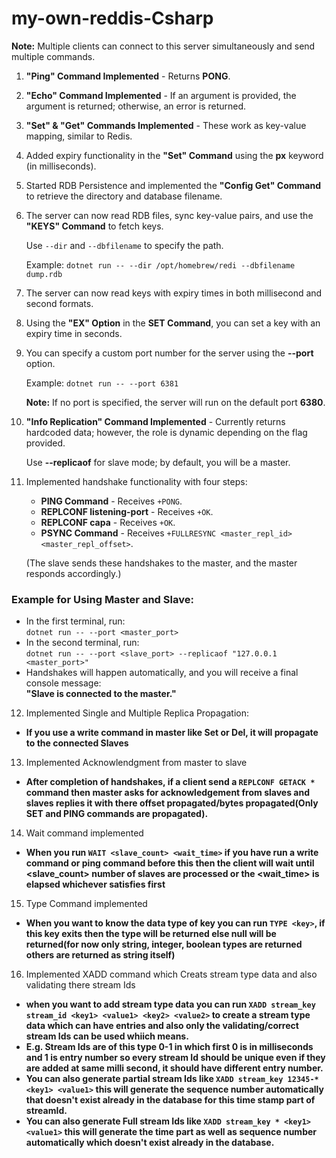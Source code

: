 # my-own-reddis-Csharp

**Note:** Multiple clients can connect to this server simultaneously and send multiple commands.

1. **"Ping" Command Implemented** - Returns **PONG**.
2. **"Echo" Command Implemented** - If an argument is provided, the argument is returned; otherwise, an error is returned.
3. **"Set" & "Get" Commands Implemented** - These work as key-value mapping, similar to Redis.
4. Added expiry functionality in the **"Set" Command** using the **px** keyword (in milliseconds).
5. Started RDB Persistence and implemented the **"Config Get" Command** to retrieve the directory and database filename.
6. The server can now read RDB files, sync key-value pairs, and use the **"KEYS" Command** to fetch keys.

   Use `--dir` and `--dbfilename` to specify the path.

   Example: `dotnet run -- --dir /opt/homebrew/redi --dbfilename dump.rdb`

7. The server can now read keys with expiry times in both millisecond and second formats.
8. Using the **"EX" Option** in the **SET Command**, you can set a key with an expiry time in seconds.
9. You can specify a custom port number for the server using the **--port** option.

   Example: `dotnet run -- --port 6381`

   **Note:** If no port is specified, the server will run on the default port **6380**.

10. **"Info Replication" Command Implemented** - Currently returns hardcoded data; however, the role is dynamic depending on the flag provided.

    Use **--replicaof** for slave mode; by default, you will be a master.

11. Implemented handshake functionality with four steps:

    - **PING Command** - Receives `+PONG`.
    - **REPLCONF listening-port** - Receives `+OK`.
    - **REPLCONF capa** - Receives `+OK`.
    - **PSYNC Command** - Receives `+FULLRESYNC <master_repl_id> <master_repl_offset>`.

    (The slave sends these handshakes to the master, and the master responds accordingly.)

### Example for Using Master and Slave:

- In the first terminal, run:  
  `dotnet run -- --port <master_port>`
- In the second terminal, run:  
  `dotnet run -- --port <slave_port> --replicaof "127.0.0.1 <master_port>"`
- Handshakes will happen automatically, and you will receive a final console message:  
  **"Slave is connected to the master."**

12. Implemented Single and Multiple Replica Propagation:

- **If you use a write command in master like Set or Del, it will propagate to the connected Slaves**

13. Implemented Acknowlendgment from master to slave

- **After completion of handshakes, if a client send a `REPLCONF GETACK *` command then master asks for acknowledgement from slaves and slaves replies it with there offset propagated/bytes propagated(Only SET and PING commands are propagated).**

14. Wait command implemented

- **When you run `WAIT <slave_count> <wait_time>` if you have run a write command or ping command before this then the client will wait until <slave_count> number of slaves are processed or the <wait_time> is elapsed whichever satisfies first**

15. Type Command implemented

- **When you want to know the data type of key you can run `TYPE <key>`, if this key exits then the type will be returned else null will be returned(for now only string, integer, boolean types are returned others are returned as string itself)**

16. Implemented XADD command which Creats stream type data and also validating there stream Ids

- **when you want to add stream type data you can run `XADD stream_key stream_id <key1> <value1> <key2> <value2>` to create a stream type data which can have entries and also only the validating/correct stream Ids can be used whiich means.**
- **E.g. Stream Ids are of this type 0-1 in which first 0 is in milliseconds and 1 is entry number so every stream Id should be unique even if they are added at same milli second, it should have different entry number.**
- **You can also generate partial stream Ids like `XADD stream_key 12345-* <key1> <value1>` this will generate the sequence number automatically that doesn't exist already in the database for this time stamp part of streamId.**
- **You can also generate Full stream Ids like `XADD stream_key * <key1> <value1>` this will generate the time part as well as sequence number automatically which doesn't exist already in the database.**
